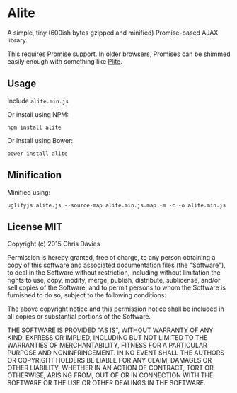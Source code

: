 # Alite

A simple, tiny (600ish bytes gzipped and minified) Promise-based AJAX library.

This requires Promise support. In older browsers, Promises can be shimmed
easily enough with something like [Plite](https://github.com/chrisdavies/plite).

## Usage

Include `alite.min.js`

Or install using NPM:

    npm install alite

Or install using Bower:

    bower install alite

## Minification

Minified using:

    uglifyjs alite.js --source-map alite.min.js.map -m -c -o alite.min.js

## License MIT

Copyright (c) 2015 Chris Davies

Permission is hereby granted, free of charge, to any person
obtaining a copy of this software and associated documentation
files (the "Software"), to deal in the Software without
restriction, including without limitation the rights to use,
copy, modify, merge, publish, distribute, sublicense, and/or sell
copies of the Software, and to permit persons to whom the
Software is furnished to do so, subject to the following
conditions:

The above copyright notice and this permission notice shall be
included in all copies or substantial portions of the Software.

THE SOFTWARE IS PROVIDED "AS IS", WITHOUT WARRANTY OF ANY KIND,
EXPRESS OR IMPLIED, INCLUDING BUT NOT LIMITED TO THE WARRANTIES
OF MERCHANTABILITY, FITNESS FOR A PARTICULAR PURPOSE AND
NONINFRINGEMENT. IN NO EVENT SHALL THE AUTHORS OR COPYRIGHT
HOLDERS BE LIABLE FOR ANY CLAIM, DAMAGES OR OTHER LIABILITY,
WHETHER IN AN ACTION OF CONTRACT, TORT OR OTHERWISE, ARISING
FROM, OUT OF OR IN CONNECTION WITH THE SOFTWARE OR THE USE OR
OTHER DEALINGS IN THE SOFTWARE.
